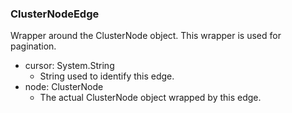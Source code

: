 ### ClusterNodeEdge
Wrapper around the ClusterNode object. This wrapper is used for pagination.

- cursor: System.String
  - String used to identify this edge.
- node: ClusterNode
  - The actual ClusterNode object wrapped by this edge.
